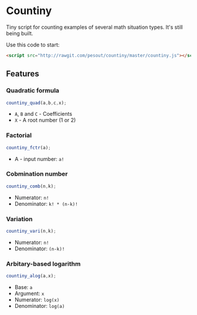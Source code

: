 # Countiny
Tiny script for counting examples of several math situation types. It's still being built.

Use this code to start:

``` html
<script src="http://rawgit.com/pesout/countiny/master/countiny.js"></script>
```

## Features

### Quadratic formula

```javascript
countiny_quad(a,b,c,x);
```

- `A`, `B` and `C` - Coefficients
- `X` - A root number (1 or 2)

### Factorial

```javascript
countiny_fctr(a);
```

- A - input number: `a!`

### Cobmination number

```javascript
countiny_comb(n,k);
```

- Numerator: `n!`
- Denominator: `k! * (n-k)!`

### Variation

```javascript
countiny_vari(n,k);
```

- Numerator: `n!`
- Denominator: `(n-k)!`

### Arbitary-based logarithm

```javascript
countiny_alog(a,x);
```

- Base: `a`
- Argument: `x`
- Numerator: `log(x)`
- Denominator: `log(a)`
